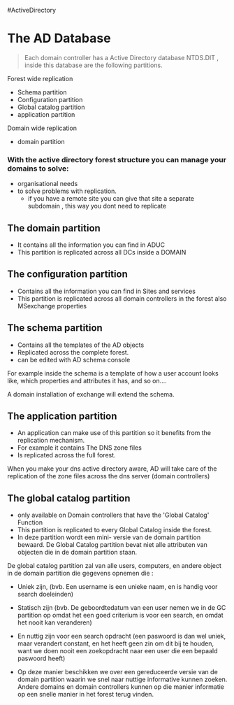 #ActiveDirectory 

# The AD Database
>Each domain controller has a Active Directory database NTDS.DIT , inside this database are the following partitions.

Forest wide replication
- Schema partition
- Configuration partition
- Global catalog partition
- application partition

Domain wide replication
- domain partition
### With the active directory forest structure you can manage your domains to solve:
- organisational needs
- to solve problems with replication.
	- if you have a remote site you can give that site a separate subdomain , this way you dont need to replicate 

## The domain partition
- It contains all the information you can find in ADUC
- This partition is replicated across all DCs inside a DOMAIN
## The configuration partition
- Contains all the information you can find in Sites and services
- This partition is replicated across all domain controllers in the forest also MSexchange properties
## The schema partition
- Contains all the templates of the AD objects
- Replicated across the complete forest.
- can be edited with AD schema console

For example inside the schema is a template of how a user account looks like, which properties and attributes it has, and so on....

A domain installation of exchange will extend the schema.

## The application partition
- An application can make use of this partition so it benefits from the replication mechanism.
- For example it contains The DNS zone files
- Is replicated across the full forest.

When you make your dns active directory aware, AD will take care of the replication of the zone files across the dns server (domain controllers)

## The global catalog partition
- only available on Domain controllers that have the 'Global Catalog' Function
- This partition is replicated to every Global Catalog inside the forest.
- In deze partition wordt een mini- versie van de domain partition bewaard. De Global Catalog partition bevat niet alle attributen van objecten die in de domain partition staan.

De global catalog partition zal van alle users, computers, en andere object in de domain partition die gegevens opnemen die :

- Uniek zijn, (bvb. Een username is een unieke naam, en is handig voor search doeleinden)

- Statisch zijn (bvb. De geboordtedatum van een user nemen we in de GC partition op omdat het een goed criterium is voor een search, en omdat het nooit kan veranderen)

- En nuttig zijn voor een search opdracht (een paswoord is dan wel uniek, maar verandert constant, en het heeft geen zin om dit bij te houden, want we doen nooit een zoekopdracht naar een user die een bepaald paswoord heeft)

- Op deze manier beschikken we over een gereduceerde versie van de domain partition waarin we snel naar nuttige informative kunnen zoeken. Andere domains en domain controllers kunnen op die manier informatie op een snelle manier in het forest terug vinden.